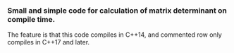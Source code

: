 ### Small and simple code for calculation of matrix determinant on compile time.
The feature is that this code compiles in C++14, and commented row only compiles in C++17 and later.
